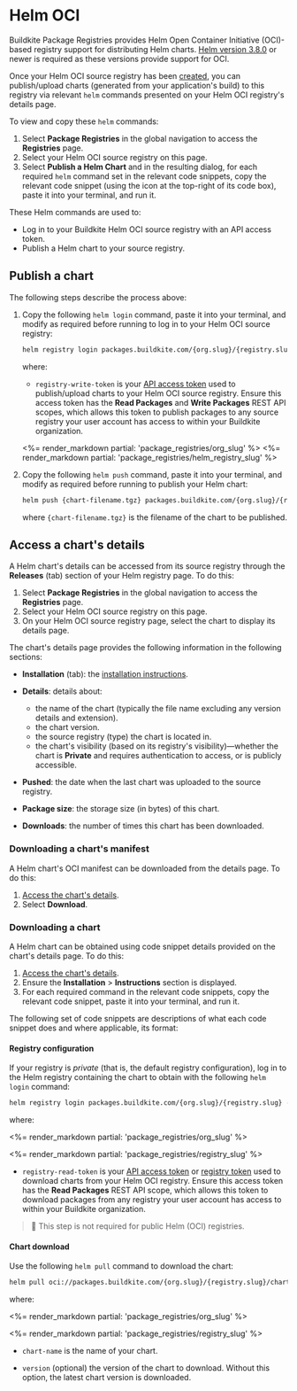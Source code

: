 # Helm OCI

Buildkite Package Registries provides Helm Open Container Initiative (OCI)-based registry support for distributing Helm charts. [Helm version 3.8.0](https://helm.sh/docs/topics/registries/) or newer is required as these versions provide support for OCI.

Once your Helm OCI source registry has been [created](/docs/package-registries/manage-registries#create-a-source-registry), you can publish/upload charts (generated from your application's build) to this registry via relevant `helm` commands presented on your Helm OCI registry's details page.

To view and copy these `helm` commands:

1. Select **Package Registries** in the global navigation to access the **Registries** page.
1. Select your Helm OCI source registry on this page.
1. Select **Publish a Helm Chart** and in the resulting dialog, for each required `helm` command set in the relevant code snippets, copy the relevant code snippet (using the icon at the top-right of its code box), paste it into your terminal, and run it.

These Helm commands are used to:

- Log in to your Buildkite Helm OCI source registry with an API access token.
- Publish a Helm chart to your source registry.

## Publish a chart

The following steps describe the process above:

1. Copy the following `helm login` command, paste it into your terminal, and modify as required before running to log in to your Helm OCI source registry:

    ```bash
    helm registry login packages.buildkite.com/{org.slug}/{registry.slug} -u buildkite -p registry-write-token
    ```

    where:
    * `registry-write-token` is your [API access token](https://buildkite.com/user/api-access-tokens) used to publish/upload charts to your Helm OCI source registry. Ensure this access token has the **Read Packages** and **Write Packages** REST API scopes, which allows this token to publish packages to any source registry your user account has access to within your Buildkite organization.

    <%= render_markdown partial: 'package_registries/org_slug' %>
    <%= render_markdown partial: 'package_registries/helm_registry_slug' %>

1. Copy the following `helm push` command, paste it into your terminal, and modify as required before running to publish your Helm chart:

    ```bash
    helm push {chart-filename.tgz} packages.buildkite.com/{org.slug}/{registry.slug}
    ```

    where `{chart-filename.tgz}` is the filename of the chart to be published.

## Access a chart's details

A Helm chart's details can be accessed from its source registry through the **Releases** (tab) section of your Helm registry page. To do this:

1. Select **Package Registries** in the global navigation to access the **Registries** page.
1. Select your Helm OCI source registry on this page.
1. On your Helm OCI source registry page, select the chart to display its details page.

The chart's details page provides the following information in the following sections:

- **Installation** (tab): the [installation instructions](#access-a-charts-details-downloading-a-chart).
- **Details**: details about:

    * the name of the chart (typically the file name excluding any version details and extension).
    * the chart version.
    * the source registry (type) the chart is located in.
    * the chart's visibility (based on its registry's visibility)—whether the chart is **Private** and requires authentication to access, or is publicly accessible.

- **Pushed**: the date when the last chart was uploaded to the source registry.
- **Package size**: the storage size (in bytes) of this chart.
- **Downloads**: the number of times this chart has been downloaded.

### Downloading a chart's manifest

A Helm chart's OCI manifest can be downloaded from the details page. To do this:

1. [Access the chart's details](#access-a-charts-details).
1. Select **Download**.

### Downloading a chart

A Helm chart can be obtained using code snippet details provided on the chart's details page. To do this:

1. [Access the chart's details](#access-a-charts-details).
1. Ensure the **Installation** > **Instructions** section is displayed.
1. For each required command in the relevant code snippets, copy the relevant code snippet, paste it into your terminal, and run it.

The following set of code snippets are descriptions of what each code snippet does and where applicable, its format:

#### Registry configuration

If your registry is _private_ (that is, the default registry configuration), log in to the Helm registry containing the chart to obtain with the following `helm login` command:

```bash
helm registry login packages.buildkite.com/{org.slug}/{registry.slug} -u buildkite -p registry-read-token
```

where:

<%= render_markdown partial: 'package_registries/org_slug' %>

<%= render_markdown partial: 'package_registries/registry_slug' %>

- `registry-read-token` is your [API access token](https://buildkite.com/user/api-access-tokens) or [registry token](/docs/package-registries/manage-registries#configure-registry-tokens) used to download charts from your Helm OCI registry. Ensure this access token has the **Read Packages** REST API scope, which allows this token to download packages from any registry your user account has access to within your Buildkite organization.

> 📘
> This step is not required for public Helm (OCI) registries.

#### Chart download

Use the following `helm pull` command to download the chart:

```bash
helm pull oci://packages.buildkite.com/{org.slug}/{registry.slug}/chart-name --version {version}
```

where:

<%= render_markdown partial: 'package_registries/org_slug' %>

<%= render_markdown partial: 'package_registries/registry_slug' %>

- `chart-name` is the name of your chart.

- `version` (optional) the version of the chart to download. Without this option, the latest chart version is downloaded.
